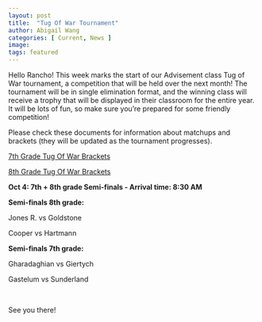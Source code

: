 ```yaml
---
layout: post
title:  "Tug Of War Tournament"
author: Abigail Wang
categories: [ Current, News ]
image:
tags: featured
---
```


Hello Rancho! This week marks the start of our Advisement class Tug of War tournament, a competition that will be held over the next month! The tournament will be in single elimination format, and the winning class will receive a trophy that will be displayed in their classroom for the entire year. It will be lots of fun, so make sure you’re prepared for some friendly competition!

Please check these documents for information about matchups and brackets (they will be updated as the tournament progresses).

[7th Grade Tug Of War Brackets](https://docs.google.com/drawings/d/1adA9qrKMgzniu7uSVGOhPQC1BeQgsO5ZdgPrpQMqbNU/edit?usp=sharing)

[8th Grade Tug Of War Brackets](https://docs.google.com/drawings/d/1pPR9lv48mqxhSFxOycvskY09jRYsNtkMYkfqhsDYvGg/edit?usp=sharing)

**Oct 4: 7th + 8th grade Semi-finals - Arrival time: 8:30 AM**

**Semi-finals 8th grade:**

Jones R. vs Goldstone 

Cooper vs Hartmann 

**Semi-finals 7th grade:**

Gharadaghian vs Giertych

Gastelum vs Sunderland




&nbsp;
&nbsp;


See you there!
